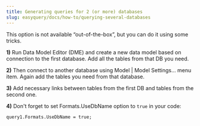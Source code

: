 ```yaml
---
title: Generating queries for 2 (or more) databases
slug: easyquery/docs/how-to/querying-several-databases
---
```



This option is not available “out-of-the-box”, but you can do it using some tricks.

**1)** Run Data Model Editor (DME) and create a new data model based on connection to the first database. Add all the tables from that DB you need.

**2)** Then connect to another database using Model | Model Settings… menu item. Again add the tables you need from that database.

**3)** Add necessary links between tables from the first DB and tables from the second one.

**4)** Don't forget to set Formats.UseDbName option to `true` in your code:

`query1.Formats.UseDbName = true;`